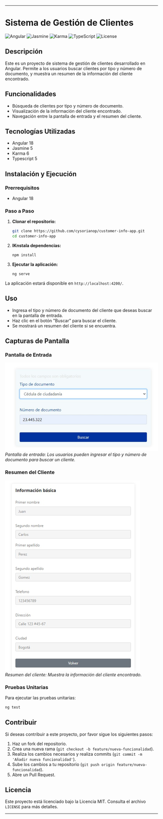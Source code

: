 ---

# Sistema de Gestión de Clientes

![Angular](https://img.shields.io/badge/Angular-18-red)
![Jasmine](https://img.shields.io/badge/Jasmine-5-purple)
![Karma](https://img.shields.io/badge/Karma-6-yellow)
![TypeScript](https://img.shields.io/badge/TypeScript-5-blue)
![License](https://img.shields.io/badge/License-MIT-lightgrey)

## Descripción

Este es un proyecto de sistema de gestión de clientes desarrollado en Angular. Permite a los usuarios buscar clientes por tipo y número de documento, y muestra un resumen de la información del cliente encontrado.

## Funcionalidades

- Búsqueda de clientes por tipo y número de documento.
- Visualización de la información del cliente encontrado.
- Navegación entre la pantalla de entrada y el resumen del cliente.

## Tecnologías Utilizadas

- Angular 18
- Jasmine 5
- Karma 6
- Typescript 5

## Instalación y Ejecución

### Prerrequisitos

- Angular 18

### Paso a Paso

1. **Clonar el repositorio:**

   ```bash
   git clone https://github.com/cysorianop/customer-info-app.git
   cd customer-info-app
   ```

2. **IKnstala dependencias:**

   ```bash
   npm install
   ```

3. **Ejecutar la aplicación:**

   ```bash
   ng serve
   ```

La aplicación estará disponible en `http://localhost:4200/`.

## Uso

- Ingresa el tipo y número de documento del cliente que deseas buscar en la pantalla de entrada.
- Haz clic en el botón "Buscar" para buscar el cliente.
- Se mostrará un resumen del cliente si se encuentra.

## Capturas de Pantalla

### Pantalla de Entrada
![PantalladeEntrada](screenshots/busqueda_cliente.jpeg)
*Pantalla de entrada: Los usuarios pueden ingresar el tipo y número de documento para buscar un cliente.*

### Resumen del Cliente
![ResumendelCliente](screenshots/informacion_cliente.jpeg)
*Resumen del cliente: Muestra la información del cliente encontrado.*

### Pruebas Unitarias

Para ejecutar las pruebas unitarias:

```bash
ng test
```

## Contribuir

Si deseas contribuir a este proyecto, por favor sigue los siguientes pasos:

1. Haz un fork del repositorio.
2. Crea una nueva rama (`git checkout -b feature/nueva-funcionalidad`).
3. Realiza los cambios necesarios y realiza commits (`git commit -m 'Añadir nueva funcionalidad'`).
4. Sube los cambios a tu repositorio (`git push origin feature/nueva-funcionalidad`).
5. Abre un Pull Request.

## Licencia

Este proyecto está licenciado bajo la Licencia MIT. Consulta el archivo `LICENSE` para más detalles.

---